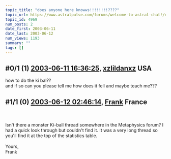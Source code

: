 ```yaml
---
topic_title: "does anyone here knowws!!!!!!!!????"
topic_url: https://www.astralpulse.com/forums/welcome-to-astral-chat!/does-anyone-here-knowws%21%21%21%21%21%21%21%21
topic_id: 4969
num_posts: 2
date_first: 2003-06-11
date_last: 2003-06-12
num_views: 1193
summary: ""
tags: []
---
```


## \#0/1 (1) [2003-06-11 16:36:25](https://www.astralpulse.com/forums/index.php?msg=120660), [xzlildanxz](https://www.astralpulse.com/forums/profile/?u=2489) USA ##
<section>
how to do the ki bal??
<br>
and if so can you please tell me how does it fell and maybe teach me???
</section>

## \#1/1 (0) [2003-06-12 02:46:14](https://www.astralpulse.com/forums/index.php?msg=34469), [Frank](https://www.astralpulse.com/forums/profile/?u=359) France ##
<section>
<br>
<br>
Isn't there a monster Ki-ball thread somewhere in the Metaphysics forum? I had a quick look through but couldn't find it. It was a very long thread so you'll find it at the top of the statistics table.
<br>
<br>
Yours,
<br>
Frank
<br>
<br>
<br>
</section>